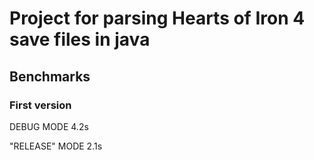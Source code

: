 # Project for parsing Hearts of Iron 4 save files in java

## Benchmarks

### First version
DEBUG MODE 4.2s

"RELEASE" MODE 2.1s
